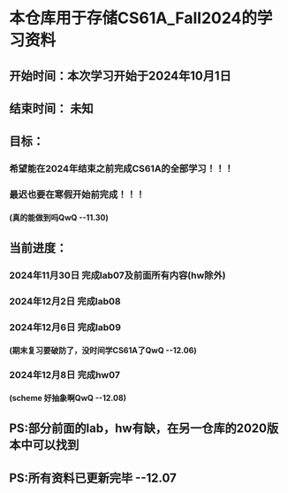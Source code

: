# 本仓库用于存储CS61A_Fall2024的学习资料

## 开始时间：本次学习开始于2024年10月1日
## 结束时间： 未知

## 目标：
### 希望能在2024年结束之前完成CS61A的全部学习！！！
### 最迟也要在寒假开始前完成！！！
#### (真的能做到吗QwQ --11.30)

## 当前进度：
### **2024年11月30日** 完成lab07及前面所有内容(hw除外)
### **2024年12月2日** 完成lab08
### **2024年12月6日** 完成lab09 
#### (期末复习要破防了，没时间学CS61A了QwQ --12.06)
### **2024年12月8日** 完成hw07
#### (scheme 好抽象啊QwQ --12.08)

## PS:部分前面的lab，hw有缺，在另一仓库的2020版本中可以找到
## PS:所有资料已更新完毕 --12.07
